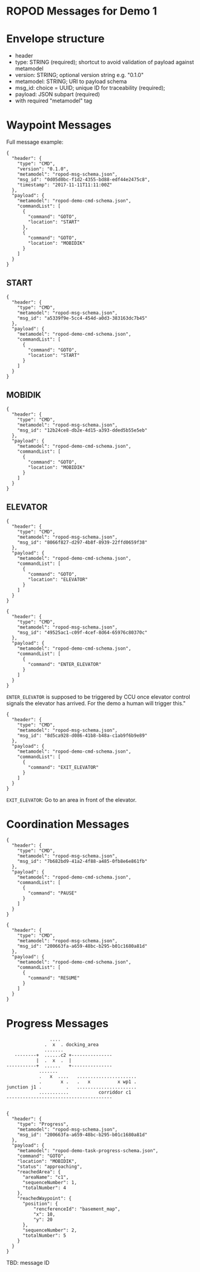 ROPOD Messages for Demo 1
=========================

# Envelope structure

- header
 - type: STRING (required); shortcut to avoid validation of payload against metamodel 
 - version: STRING; optional version string e.g. "0.1.0"
 - metamodel: STRING; URI to payload schema
 - msg_id: choice = UUID; unique ID for traceability (required); 
- payload: JSON subpart (required) 
 - with required "metamodel" tag

# Waypoint Messages

Full message example:

```
{
  "header": {
    "type": "CMD",
    "version": "0.1.0",
    "metamodel": "ropod-msg-schema.json",
    "msg_id": "0d05d0bc-f1d2-4355-bd88-edf44e2475c8",
    "timestamp": "2017-11-11T11:11:00Z"
  },
  "payload": {
    "metamodel": "ropod-demo-cmd-schema.json",
    "commandList": [
      { 
        "command": "GOTO",
        "location": "START"
      },
      { 
        "command": "GOTO",
        "location": "MOBIDIK"
      }
    ]
  }
}
```

## START

```
{
  "header": {
    "type": "CMD",
    "metamodel": "ropod-msg-schema.json",
    "msg_id": "a5339f9e-5cc4-454d-a0d3-383163dc7b45"
  },
  "payload": {
    "metamodel": "ropod-demo-cmd-schema.json",
    "commandList": [
      { 
        "command": "GOTO",
        "location": "START"
      }
    ]
  }
}
```

## MOBIDIK

```
{
  "header": {
    "type": "CMD",
    "metamodel": "ropod-msg-schema.json",
    "msg_id": "12b24ce8-db2e-4d15-a393-dded5b55e5eb"
  },
  "payload": {
    "metamodel": "ropod-demo-cmd-schema.json",
    "commandList": [
      { 
        "command": "GOTO",
        "location": "MOBIDIK"
      }
    ]
  }
}
```

## ELEVATOR

```
{
  "header": {
    "type": "CMD",
    "metamodel": "ropod-msg-schema.json",
    "msg_id": "8066f827-d297-4b8f-8939-22ffd0659f38"
  },
  "payload": {
    "metamodel": "ropod-demo-cmd-schema.json",
    "commandList": [
      { 
        "command": "GOTO",
        "location": "ELEVATOR"
      }
    ]
  }
}
```

```
{
  "header": {
    "type": "CMD",
    "metamodel": "ropod-msg-schema.json",
    "msg_id": "49525ac1-c09f-4cef-8d64-65976c80370c"
  },
  "payload": {
    "metamodel": "ropod-demo-cmd-schema.json",
    "commandList": [
      { 
        "command": "ENTER_ELEVATOR"
      }
    ]
  }
}
```

``ENTER_ELEVATOR`` is supposed to be triggered by CCU once elevator control signals the elevator has arrived. For the demo a human will trigger this."


```
{
  "header": {
    "type": "CMD",
    "metamodel": "ropod-msg-schema.json",
    "msg_id": "8d5ca928-d086-41b8-b48a-c1ab9f6b9e89"
  },
  "payload": {
    "metamodel": "ropod-demo-cmd-schema.json",
    "commandList": [
      { 
        "command": "EXIT_ELEVATOR"
      }
    ]
  }
}
```

``EXIT_ELEVATOR``: Go to an area in front of the elevator.


# Coordination Messages

```
{
  "header": {
    "type": "CMD",
    "metamodel": "ropod-msg-schema.json",
    "msg_id": "7b682bd9-41a2-4f88-a485-0fb8e6e861fb"
  },
  "payload": {
    "metamodel": "ropod-demo-cmd-schema.json",
    "commandList": [
      { 
        "command": "PAUSE"
      }
    ]
  }
}
```

```
{
  "header": {
    "type": "CMD",
    "metamodel": "ropod-msg-schema.json",
    "msg_id": "200663fa-a659-48bc-b295-b01c1680a81d"
  },
  "payload": {
    "metamodel": "ropod-demo-cmd-schema.json",
    "commandList": [
      { 
        "command": "RESUME"
      }
    ]
  }
}
```

# Progress Messages

```
                .... 
              .  x  . docking_area
              .......     
   --------+  ......c2 +---------------
           |  .  x  .  |
-----------+  ......   +---------------
            .......  
            .   x  ....   ......................
            .       x .   .   x          x wp1 .
junction j1 .         .   ......................
            ...........           corriddor c1
---------------------------------------       


```



```
{
  "header": {
    "type": "Progress",
    "metamodel": "ropod-msg-schema.json",
    "msg_id": "200663fa-a659-48bc-b295-b01c1680a81d"
  },
  "payload": {
    "metamodel": "ropod-demo-task-progress-schema.json",
    "command": "GOTO",
    "location": "MOBIDIK",
    "status": "approaching",
    "reachedArea": {
      "areaName": "c1",
      "sequenceNumber": 1,
      "totalNumber": 4 
    }, 
    "reachedWaypoint": {
      "position": {
          "rencferenceId": "basement_map",
          "x": 10,
          "y": 20
      },
      "sequenceNumber": 2,
      "totalNumber": 5 
    }
  }
}
```

TBD: message ID

